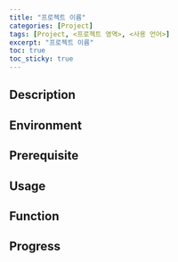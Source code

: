 ```yaml
---
title: "프로젝트 이름"
categories: [Project]
tags: [Project, <프로젝트 영역>, <사용 언어>]
excerpt: "프로젝트 이름"
toc: true
toc_sticky: true
---
```


## Description

## Environment

## Prerequisite

## Usage

## Function

## Progress
